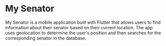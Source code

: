 # My Senator

My Senator is a mobile application built with Flutter that allows users to find information about their senator based on their current location. The app uses geolocation to determine the user's position and then searches for the corresponding senator in the database.
